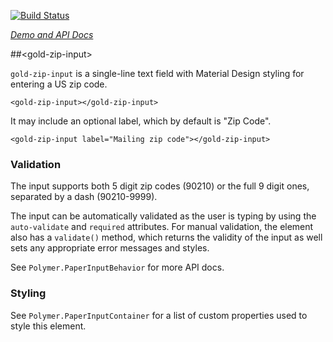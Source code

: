 
<!---

This README is automatically generated from the comments in these files:
gold-zip-input.html  zip-validator.html

Edit those files, and our readme bot will duplicate them over here!
Edit this file, and the bot will squash your changes :)

-->

[![Build Status](https://travis-ci.org/PolymerElements/gold-zip-input.svg?branch=master)](https://travis-ci.org/PolymerElements/gold-zip-input)

_[Demo and API Docs](https://elements.polymer-project.org/elements/gold-zip-input)_


##&lt;gold-zip-input&gt;


`gold-zip-input` is a single-line text field with Material Design styling
for entering a US zip code.

    <gold-zip-input></gold-zip-input>

It may include an optional label, which by default is "Zip Code".

    <gold-zip-input label="Mailing zip code"></gold-zip-input>

### Validation

The input supports both 5 digit zip codes (90210) or the full 9 digit ones,
separated by a dash (90210-9999).

The input can be automatically validated as the user is typing by using
the `auto-validate` and `required` attributes. For manual validation, the
element also has a `validate()` method, which returns the validity of the
input as well sets any appropriate error messages and styles.

See `Polymer.PaperInputBehavior` for more API docs.

### Styling

See `Polymer.PaperInputContainer` for a list of custom properties used to
style this element.



<!-- No docs for <zip-validator> found. -->
